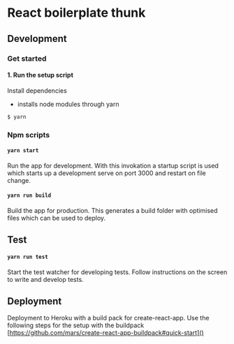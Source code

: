 # React boilerplate thunk

## Development

### Get started

#### 1. Run the setup script
Install dependencies
- installs node modules through yarn

```bash
$ yarn
```

### Npm scripts

#### `yarn start`

Run the app for development. With this invokation a startup script is used which starts up a development serve on port 3000 and restart on file change.

#### `yarn run build`

Build the app for production. This generates a build folder with optimised files which can be used to deploy.


## Test

#### `yarn run test`
Start the test watcher for developing tests. Follow instructions on the screen to write and develop tests.

## Deployment

Deployment to Heroku with a build pack for create-react-app. Use the following steps for the setup with the buildpack [https://github.com/mars/create-react-app-buildpack#quick-start]()
